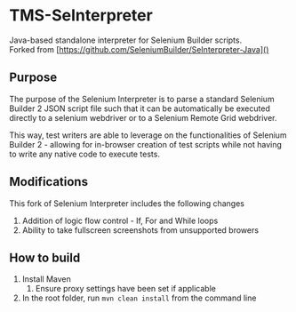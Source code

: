 # TMS-SeInterpreter

Java-based standalone interpreter for Selenium Builder scripts.  
Forked from [https://github.com/SeleniumBuilder/SeInterpreter-Java]()

## Purpose

The purpose of the Selenium Interpreter is to parse a standard Selenium Builder 2 JSON script file such that it can be automatically be executed directly to a selenium webdriver or to a Selenium Remote Grid webdriver.

This way, test writers are able to leverage on the functionalities of Selenium Builder 2 - allowing for in-browser creation of test scripts while not having to write any native code to execute tests.

## Modifications

This fork of Selenium Interpreter includes the following changes

1. Addition of logic flow control - If, For and While loops
1. Ability to take fullscreen screenshots from unsupported browers

## How to build

1. Install Maven
    1. Ensure proxy settings have been set if applicable
1. In the root folder, run `mvn clean install` from the command line
